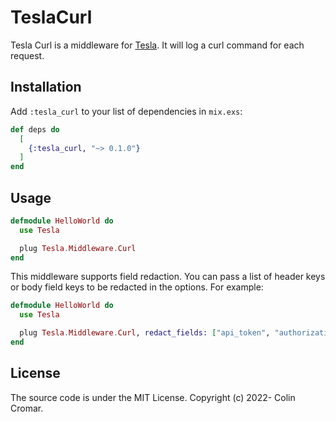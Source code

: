 # TeslaCurl

Tesla Curl is a middleware for [Tesla](https://hex.pm/packages/tesla). It will log a curl command for each request.

## Installation

Add `:tesla_curl` to your list of dependencies in `mix.exs`:

```elixir
def deps do
  [
    {:tesla_curl, "~> 0.1.0"}
  ]
end
```

## Usage

```elixir
defmodule HelloWorld do
  use Tesla

  plug Tesla.Middleware.Curl
end
```

This middleware supports field redaction. You can pass a list of header keys or body field keys to be redacted in the options. 
For example:

```elixir
defmodule HelloWorld do
  use Tesla

  plug Tesla.Middleware.Curl, redact_fields: ["api_token", "authorization", "password"]
end
```

## License

The source code is under the MIT License. Copyright (c) 2022- Colin Cromar.